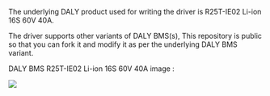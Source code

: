 <p>The underlying DALY product used for writing the driver is R25T-IE02 Li-ion 16S 60V 40A.</p>
<p>The driver supports other variants of DALY BMS(s), This repository is public so that you can fork it and modify it as per the underlying DALY BMS variant.</p>

<p>DALY BMS R25T-IE02 Li-ion 16S 60V 40A image : </p>
<img src=/>
